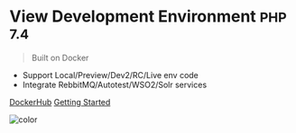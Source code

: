 # View Development Environment <small>PHP 7.4</small>

> Built on Docker

- Support Local/Preview/Dev2/RC/Live env code
- Integrate RebbitMQ/Autotest/WSO2/Solr services

[DockerHub](https://hub.docker.com/r/rtwadewang/tke)
[Getting Started](/en/enviroment/view.md)

![color](#c3b3ff)